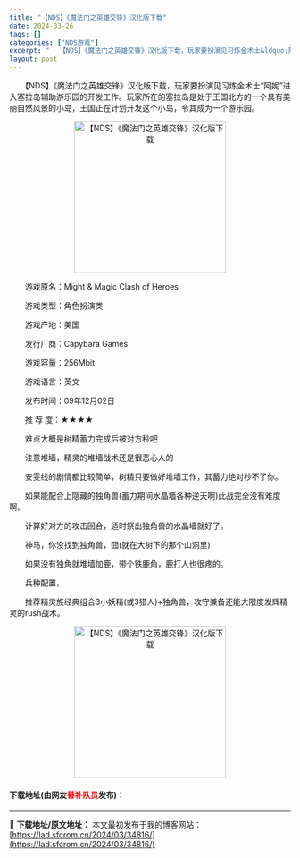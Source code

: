 ```yaml
---
title: "【NDS】《魔法门之英雄交锋》汉化版下载"
date: 2024-03-26
tags: []
categories: ["NDS游戏"]
excerpt: "　　【NDS】《魔法门之英雄交锋》汉化版下载，玩家要扮演见习炼金术士&ldquo;阿妮&rdquo;进入塞拉岛辅助游乐园的开发工作。玩家所在的塞拉岛是处于王国北方的一个具有美丽自然风景的小岛，王国正在计划开发这个小岛，令其成为一个游乐园。 　　游戏原名：Might &amp; Magic Clash&hellip;"
layout: post
---
```


 <p>　　【NDS】《魔法门之英雄交锋》汉化版下载，玩家要扮演见习炼金术士&ldquo;阿妮&rdquo;进入塞拉岛辅助游乐园的开发工作。玩家所在的塞拉岛是处于王国北方的一个具有美丽自然风景的小岛，王国正在计划开发这个小岛，令其成为一个游乐园。</p> <p align="center"><img align="" border="0" src="https://lad.sfcrom.cn/wp-content/uploads/2024/03/20240326_66022c6de65b3.jpg" width="272" alt="【NDS】《魔法门之英雄交锋》汉化版下载" /></p> <p>　　游戏原名：Might &amp; Magic Clash of Heroes</p> <p>　　游戏类型：角色扮演类</p> <p>　　游戏产地：美国</p> <p>　　发行厂商：Capybara Games</p> <p>　　游戏容量：256Mbit</p> <p>　　游戏语言：英文</p> <p>　　发布时间：09年12月02日</p> <p>　　推 荐 度：★★★★</p> <p>　　难点大概是树精蓄力完成后被对方秒吧</p> <p>　　注意堆墙，精灵的堆墙战术还是很恶心人的</p> <p>　　安雯线的剧情都比较简单，树精只要做好堆墙工作，其蓄力绝对秒不了你。</p> <p>　　如果能配合上隐藏的独角兽(蓄力期间水晶墙各种逆天啊)此战完全没有难度啊。</p> <p>　　计算好对方的攻击回合，适时祭出独角兽的水晶墙就好了。</p> <p>　　神马，你没找到独角兽，囧(就在大树下的那个山洞里)</p> <p>　　如果没有独角就堆墙加鹿，带个铁鹿角，鹿打人也很疼的。</p> <p>　　兵种配置，</p> <p>　　推荐精灵族经典组合3小妖精(或3猎人)+独角兽，攻守兼备还能大限度发辉精灵的rush战术。</p> <p align="center"><img align="" border="0" src="https://lad.sfcrom.cn/wp-content/uploads/2024/03/20240326_66022c6e584c0.jpg" width="272" alt="【NDS】《魔法门之英雄交锋》汉化版下载" /></p> <p><h4>下载地址(由网友<font color="red">替补队员</font>发布)：</h4></p> 

---
📖 **下载地址/原文地址：** 本文最初发布于我的博客网站：[https://lad.sfcrom.cn/2024/03/34816/](https://lad.sfcrom.cn/2024/03/34816/)
